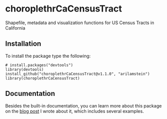 # choroplethrCaCensusTract
<!--
v1.0.0: [![Build Status](https://travis-ci.org/arilamstein/choroplethrCaCensusTract.svg?branch=v1.0.0)](https://travis-ci.org/arilamstein/choroplethrCaCensusTract/branches) 

Master: [![Build Status](https://travis-ci.org/arilamstein/choroplethrCaCensusTract.svg)](https://travis-ci.org/arilamstein/choroplethrCaCensusTract)
-->
Shapefile, metadata and visualization functions for US Census Tracts in California

## Installation

To install the package type the following:

```
# install.packages("devtools")
library(devtools)
install_github("choroplethrCaCensusTract@v1.1.0", "arilamstein")
library(choroplethrCaCensusTract)
```

## Documentation

Besides the built-in documentation, you can learn more about this package on the [blog post](http://www.arilamstein.com/blog/2015/06/11/new-package-choroplethrcacensustract/) I wrote about it, which includes several examples. 
